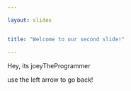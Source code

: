 ```yaml
---

layout: slides


title: "Welcome to our second slide!"

---
```


Hey, its joeyTheProgrammer

use the left arrow to go back!
